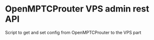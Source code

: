 # OpenMPTCProuter VPS admin rest API

Script to get and set config from OpenMPTCProuter to the VPS part